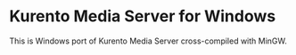 # Kurento Media Server for Windows

This is Windows port of Kurento Media Server cross-compiled with MinGW.
